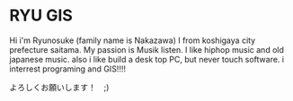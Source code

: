 # RYU GIS 

Hi i'm Ryunosuke (family name is Nakazawa)
I from koshigaya city prefecture saitama.
My passion is Musik listen.
I like hiphop music and old japanese music. 
also i like build a desk top PC, but never touch software.
i interrest programing and GIS!!!!

よろしくお願いします！　;)

